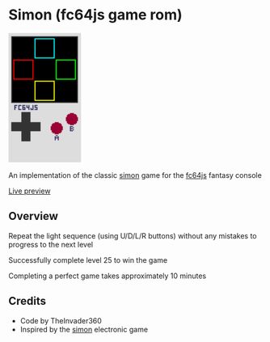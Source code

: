 # Simon (fc64js game rom)

[<img src="https://raw.githubusercontent.com/TheInvader360/fc64js/main/rom/game/simon/docs/simon.gif" width="144"/>](https://theinvader360.github.io/fc64js/rom/game/simon/)

An implementation of the classic [simon](https://en.wikipedia.org/wiki/Simon_(game)) game for the [fc64js](https://github.com/TheInvader360/fc64js) fantasy console

[Live preview](https://theinvader360.github.io/fc64js/rom/game/simon/)

## Overview

Repeat the light sequence (using U/D/L/R buttons) without any mistakes to progress to the next level

Successfully complete level 25 to win the game

Completing a perfect game takes approximately 10 minutes

## Credits

* Code by TheInvader360
* Inspired by the [simon](https://en.wikipedia.org/wiki/Simon_(game)) electronic game
